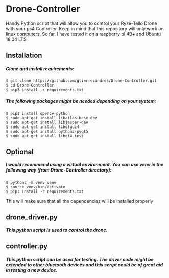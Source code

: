 # Drone-Controller
Handy Python script that will allow you to control your Ryze-Tello Drone with your ps4 Controller. Keep in mind that this repository will only work on linux computers. So far, I have tested it on a raspberry pi 4B+ and Ubuntu 18.04 LTS

## Installation
##### Clone and install requirements:
    $ git clone https://github.com/gtierrezandres/Drone-Controller.git
    $ cd Drone-Controller
    $ pip3 install -r requirements.txt
    
##### The following packages might be needed depending on your system:
    $ pip3 install opencv-python
    $ sudo apt-get install libatlas-base-dev
    $ sudo apt-get install libjasper-dev
    $ sudo apt-get install libqtgui4
    $ sudo apt-get install python3-pyqt5
    $ sudo apt-get install libqt4-test

## Optional
##### I would recommend using a virtual environment. You can use venv in the following way (from Drone-Controller directory):
    $ python3 -m venv venv
    $ source venv/bin/activate
    $ pip3 install -r requirements.txt
This will make sure that all the dependencies will be installed properly
    
## drone_driver.py
##### This python script is used to control the drone.
 
## controller.py
##### This python script can be used for testing. The driver code might be extended to other bluetooth devices and this script could be of great aid in testing a new device.

